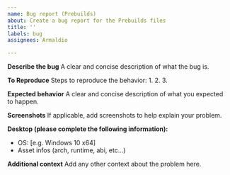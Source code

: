 ```yaml
---
name: Bug report (Prebuilds)
about: Create a bug report for the Prebuilds files
title: ''
labels: bug
assignees: Armaldio

---
```


**Describe the bug**
A clear and concise description of what the bug is.

**To Reproduce**
Steps to reproduce the behavior:
1. 
2. 
3.

**Expected behavior**
A clear and concise description of what you expected to happen.

**Screenshots**
If applicable, add screenshots to help explain your problem.

**Desktop (please complete the following information):**
 - OS: [e.g. Windows 10 x64]
 - Asset infos (arch, runtime, abi, etc...) 

**Additional context**
Add any other context about the problem here.
